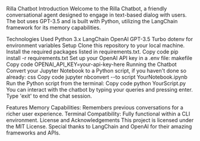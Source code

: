 Rilla Chatbot
Introduction
Welcome to the Rilla Chatbot, a friendly conversational agent designed to engage in text-based dialog with users. The bot uses GPT-3.5 and is built with Python, utilizing the LangChain framework for its memory capabilities.

Technologies Used
Python 3.x
LangChain
OpenAI GPT-3.5 Turbo
dotenv for environment variables
Setup
Clone this repository to your local machine.
Install the required packages listed in requirements.txt.
Copy code
pip install -r requirements.txt
Set up your OpenAI API key in a .env file:
makefile
Copy code
OPENAI_API_KEY=your-api-key-here
Running the Chatbot
Convert your Jupyter Notebook to a Python script, if you haven't done so already:
css
Copy code
jupyter nbconvert --to script YourNotebook.ipynb
Run the Python script from the terminal:
Copy code
python YourScript.py
You can interact with the chatbot by typing your queries and pressing enter. Type 'exit' to end the chat session.

Features
Memory Capabilities: Remembers previous conversations for a richer user experience.
Terminal Compatibility: Fully functional within a CLI environment.
License and Acknowledgements
This project is licensed under the MIT License. Special thanks to LangChain and OpenAI for their amazing frameworks and APIs.